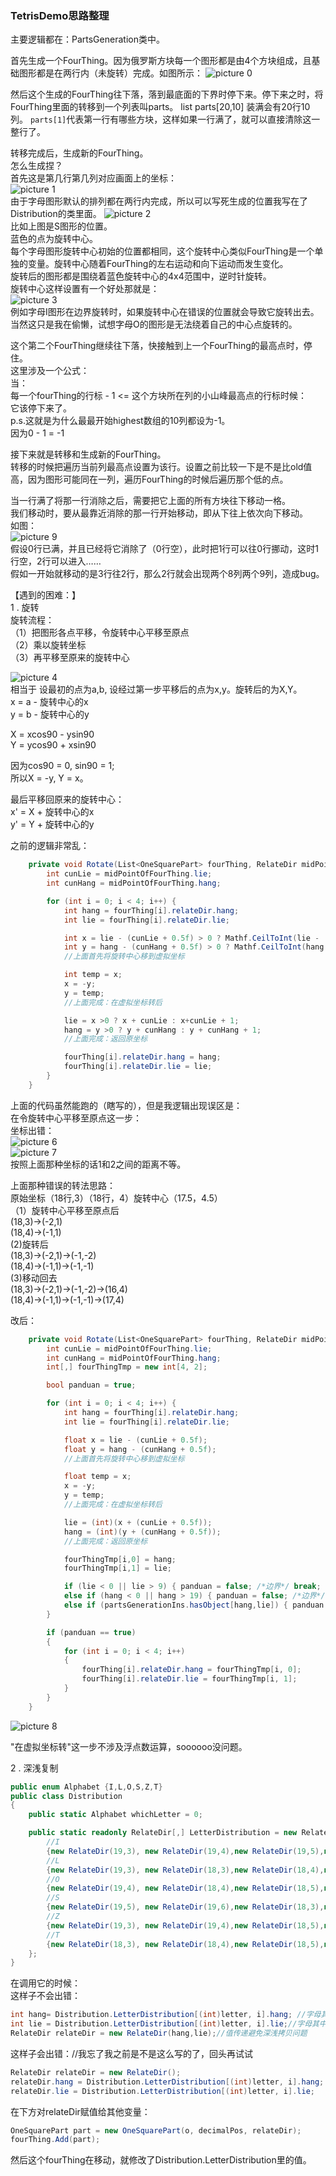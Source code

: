 ### TetrisDemo思路整理
主要逻辑都在：PartsGeneration类中。  

首先生成一个FourThing。因为俄罗斯方块每一个图形都是由4个方块组成，且基础图形都是在两行内（未旋转）完成。如图所示：
![picture 0](images/61b8ead38045d3ee108b3f96f685e0c6debae401f8f564f2d283616b6987fa1b.png)  

然后这个生成的FourThing往下落，落到最底面的下界时停下来。停下来之时，将FourThing里面的转移到一个列表叫parts。
list parts[20,10] 装满会有20行10列。
`parts[1]`代表第一行有哪些方块，这样如果一行满了，就可以直接清除这一整行了。

转移完成后，生成新的FourThing。  
怎么生成捏？  
首先这是第几行第几列对应画面上的坐标：  
![picture 1](images/2693a3e75235871159e94674b27b95b7888f8a971dc74cf03b34a34eaf4dabb0.png)  
由于字母图形默认的排列都在两行内完成，所以可以写死生成的位置我写在了Distribution的类里面。
![picture 2](images/2e119f40b66c21a28e08ad160c07cd96fc5a319e682ca3f20a76ed82e86b2ac7.png)  
比如上图是S图形的位置。  
蓝色的点为旋转中心。  
每个字母图形旋转中心初始的位置都相同，这个旋转中心类似FourThing是一个单独的变量。旋转中心随着FourThing的左右运动和向下运动而发生变化。   
旋转后的图形都是围绕着蓝色旋转中心的4x4范围中，逆时针旋转。  
旋转中心这样设置有一个好处那就是：  
![picture 3](images/4daa07d434d083b55c0996b7670a7b875a25c44e6c1efaf40e526e579a43307a.png)  
例如字母I图形在边界旋转时，如果旋转中心在错误的位置就会导致它旋转出去。    
当然这只是我在偷懒，试想字母O的图形是无法绕着自己的中心点旋转的。  

这个第二个FourThing继续往下落，快接触到上一个FourThing的最高点时，停住。  
这里涉及一个公式：  
当：  
每一个fourThing的行标 - 1 <= 这个方块所在列的小山峰最高点的行标时候：  
它该停下来了。  
p.s.这就是为什么最最开始highest数组的10列都设为-1。  
因为0 - 1 = -1  

接下来就是转移和生成新的FourThing。  
转移的时候把遍历当前列最高点设置为该行。设置之前比较一下是不是比old值高，因为图形可能同在一列，遍历FourThing的时候后遍历那个低的点。  

当一行满了将那一行消除之后，需要把它上面的所有方块往下移动一格。  
我们移动时，要从最靠近消除的那一行开始移动，即从下往上依次向下移动。  
如图：  
![picture 9](images/7b48fde19f2536ba2014ad74cd54d99c245faa5d2f8c1c68bf88916446052f1e.png)  
假设0行已满，并且已经将它消除了（0行空），此时把1行可以往0行挪动，这时1行空，2行可以进入……  
假如一开始就移动的是3行往2行，那么2行就会出现两个8列两个9列，造成bug。  

【遇到的困难：】  
1 . 旋转    
旋转流程：    
（1）把图形各点平移，令旋转中心平移至原点  
（2）乘以旋转坐标  
（3）再平移至原来的旋转中心  

![picture 4](images/6ac3e99aadec5a1dce2ac93e666c64e004a5b440548923ba31fc5966e5772329.png)  
相当于 设最初的点为a,b, 设经过第一步平移后的点为x,y。旋转后的为X,Y。   
x = a - 旋转中心的x  
y = b - 旋转中心的y  

X = xcos90 - ysin90  
Y = ycos90 + xsin90

因为cos90 = 0, sin90 = 1;  
所以X = -y, Y = x。

最后平移回原来的旋转中心：  
x' = X + 旋转中心的x  
y' = Y + 旋转中心的y   

之前的逻辑非常乱：
```C#
    private void Rotate(List<OneSquarePart> fourThing, RelateDir midPointOfFourThing) {
        int cunLie = midPointOfFourThing.lie;
        int cunHang = midPointOfFourThing.hang;

        for (int i = 0; i < 4; i++) {
            int hang = fourThing[i].relateDir.hang;
            int lie = fourThing[i].relateDir.lie;

            int x = lie - (cunLie + 0.5f) > 0 ? Mathf.CeilToInt(lie - (cunLie + 0.5f)) : Mathf.FloorToInt(lie - (cunLie + 0.5f));
            int y = hang - (cunHang + 0.5f) > 0 ? Mathf.CeilToInt(hang - (cunHang + 0.5f)) : Mathf.FloorToInt(hang - (cunHang + 0.5f));
            //上面首先将旋转中心移到虚拟坐标

            int temp = x;
            x = -y;
            y = temp;
            //上面完成：在虚拟坐标转后

            lie = x >0 ? x + cunLie : x+cunLie + 1;
            hang = y >0 ? y + cunHang : y + cunHang + 1;
            //上面完成：返回原坐标

            fourThing[i].relateDir.hang = hang;
            fourThing[i].relateDir.lie = lie;
        }
    }
```
上面的代码虽然能跑的（瞎写的），但是我逻辑出现误区是：  
在令旋转中心平移至原点这一步：  
坐标出错：  
![picture 6](images/c7aebc45076f6ae73ffbce59e20ab72cced9e5713bae7fbdcb27e24dc56ef3f1.png)  
![picture 7](images/f417646be219a73112710a27a8529ebf4d2ac7e2dd1776a8a839fc2b2de62748.png)  
按照上面那种坐标的话1和2之间的距离不等。  

上面那种错误的转法思路：  
原始坐标（18行,3）（18行，4）旋转中心（17.5，4.5）   
（1）旋转中心平移至原点后  
(18,3)->(-2,1)  
(18,4)->(-1,1)  
(2)旋转后  
(18,3)->(-2,1)->(-1,-2)  
(18,4)->(-1,1)->(-1,-1)  
(3)移动回去  
(18,3)->(-2,1)->(-1,-2)->(16,4)  
(18,4)->(-1,1)->(-1,-1)->(17,4)  


改后：
```C#
    private void Rotate(List<OneSquarePart> fourThing, RelateDir midPointOfFourThing) {
        int cunLie = midPointOfFourThing.lie;
        int cunHang = midPointOfFourThing.hang;
        int[,] fourThingTmp = new int[4, 2];

        bool panduan = true;

        for (int i = 0; i < 4; i++) {
            int hang = fourThing[i].relateDir.hang;
            int lie = fourThing[i].relateDir.lie;

            float x = lie - (cunLie + 0.5f);
            float y = hang - (cunHang + 0.5f); 
            //上面首先将旋转中心移到虚拟坐标

            float temp = x;
            x = -y;
            y = temp;
            //上面完成：在虚拟坐标转后

            lie = (int)(x + (cunLie + 0.5f));
            hang = (int)(y + (cunHang + 0.5f));
            //上面完成：返回原坐标

            fourThingTmp[i,0] = hang;
            fourThingTmp[i,1] = lie;

            if (lie < 0 || lie > 9) { panduan = false; /*边界*/ break; }
            else if (hang < 0 || hang > 19) { panduan = false; /*边界*/ break; } //这两句话要写在上面，因为hasObject[hang,lie]会导致indexOutOfRange
            else if (partsGenerationIns.hasObject[hang,lie]) { panduan = false; break; } //需要的，比如O图形旋转中心在左侧的时候
        }

        if (panduan == true)
        {
            for (int i = 0; i < 4; i++)
            {
                fourThing[i].relateDir.hang = fourThingTmp[i, 0];
                fourThing[i].relateDir.lie = fourThingTmp[i, 1];
            }
        }
    }
```
![picture 8](images/8689f03aa4e11e6a955d6dbbca2c70573b560827f5fefcbb1f8c3a456387e3f1.png)  

"在虚拟坐标转"这一步不涉及浮点数运算，soooooo没问题。  

2 . 深浅复制
```C#
public enum Alphabet {I,L,O,S,Z,T}
public class Distribution 
{
    public static Alphabet whichLetter = 0;

    public static readonly RelateDir[,] LetterDistribution = new RelateDir[6, 4] {
        //I
        {new RelateDir(19,3), new RelateDir(19,4),new RelateDir(19,5),new RelateDir(19,6)}, 
        //L
        {new RelateDir(19,3), new RelateDir(18,3),new RelateDir(18,4),new RelateDir(18,5)},
        //O
        {new RelateDir(19,4), new RelateDir(18,4),new RelateDir(18,5),new RelateDir(19,5)},
        //S
        {new RelateDir(19,5), new RelateDir(19,6),new RelateDir(18,3),new RelateDir(18,4)},
        //Z
        {new RelateDir(19,3), new RelateDir(19,4),new RelateDir(18,5),new RelateDir(18,6)},
        //T
        {new RelateDir(18,3), new RelateDir(18,4),new RelateDir(18,5),new RelateDir(19,4)},
    };
}
```
在调用它的时候：  
这样子不会出错：    
```C#
int hang= Distribution.LetterDistribution[(int)letter, i].hang; //字母其中一个方块在第几行
int lie = Distribution.LetterDistribution[(int)letter, i].lie;//字母其中一个方块在第几列
RelateDir relateDir = new RelateDir(hang,lie);//值传递避免深浅拷贝问题
```

这样子会出错：//我忘了我之前是不是这么写的了，回头再试试  
```C#
RelateDir relateDir = new RelateDir();
relateDir.hang = Distribution.LetterDistribution[(int)letter, i].hang;
relateDir.lie = Distribution.LetterDistribution[(int)letter, i].lie;
```
在下方对relateDir赋值给其他变量：
```C#
OneSquarePart part = new OneSquarePart(o, decimalPos, relateDir);
fourThing.Add(part);
```
然后这个fourThing在移动，就修改了Distribution.LetterDistribution里的值。